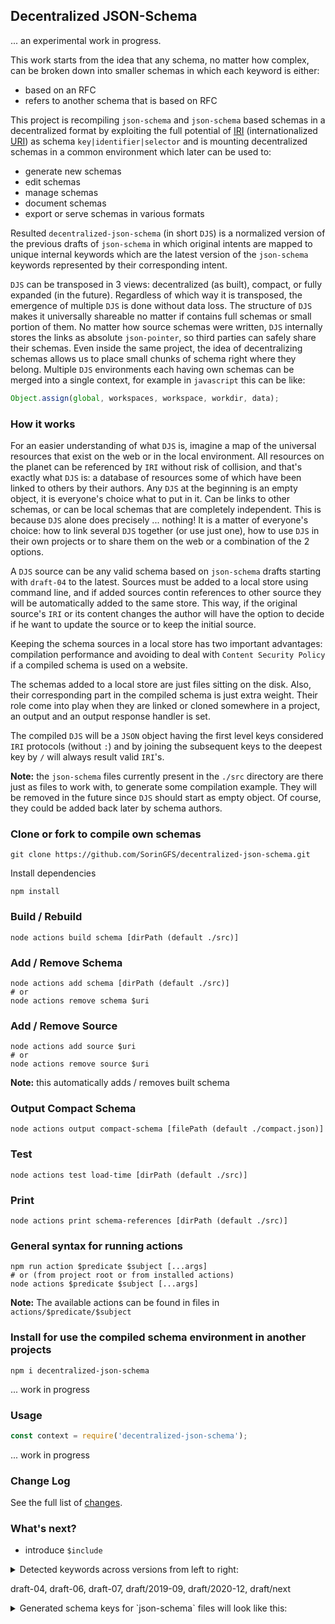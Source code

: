 ## Decentralized JSON-Schema

... an experimental work in progress.

This work starts from the idea that any schema, no matter how complex, can be broken down into smaller schemas in which each keyword is either:
- based on an RFC
- refers to another schema that is based on RFC

This project is recompiling `json-schema` and `json-schema` based schemas in a decentralized format by exploiting the full potential of [IRI](https://en.wikipedia.org/wiki/Internationalized_Resource_Identifier) (internationalized [URI](https://en.wikipedia.org/wiki/Uniform_Resource_Identifier)) as schema `key|identifier|selector` and is mounting decentralized schemas in a common environment which later can be used to:
- generate new schemas
- edit schemas
- manage schemas
- document schemas
- export or serve schemas in various formats

Resulted `decentralized-json-schema` (in short `DJS`) is a normalized version of the previous drafts of `json-schema` in which original intents are mapped to unique internal keywords which are the latest version of the `json-schema` keywords represented by their corresponding intent.

`DJS` can be transposed in 3 views: decentralized (as built), compact, or fully expanded (in the future). Regardless of which way it is transposed, the emergence of multiple `DJS` is done without data loss. The structure of `DJS` makes it universally shareable no matter if contains full schemas or small portion of them. No matter how source schemas were written, `DJS` internally stores the links as absolute `json-pointer`, so third parties can safely share their schemas. Even inside the same project, the idea of decentralizing schemas allows us to place small chunks of schema right where they belong. Multiple `DJS` environments each having own schemas can be merged into a single context, for example in `javascript` this can be like:

```js
Object.assign(global, workspaces, workspace, workdir, data);
```

### How it works

For an easier understanding of what `DJS` is, imagine a map of the universal resources that exist on the web or in the local environment. All resources on the planet can be referenced by `IRI` without risk of collision, and that's exactly what `DJS` is: a database of resources some of which have been linked to others by their authors. Any `DJS` at the beginning is an empty object, it is everyone's choice what to put in it. Can be links to other schemas, or can be local schemas that are completely independent. This is because `DJS` alone does precisely ... nothing! It is a matter of everyone's choice: how to link several `DJS` together (or use just one), how to use `DJS` in their own projects or to share them on the web or a combination of the 2 options.

A `DJS` source can be any valid schema based on `json-schema` drafts starting with `draft-04` to the latest. Sources must be added to a local store using command line, and if added sources contin references to other source they will be automatically added to the same store. This way, if the original source's `IRI` or its content changes the author will have the option to decide if he want to update the source or to keep the initial source.

Keeping the schema sources in a local store has two important advantages: compilation performance and avoiding to deal with `Content Security Policy` if a compiled schema is used on a website.

The schemas added to a local store are just files sitting on the disk. Also, their corresponding part in the compiled schema is just extra weight. Their role come into play when they are linked or cloned somewhere in a project, an output and an output response handler is set.

The compiled `DJS` will be a `JSON` object having the first level keys considered `IRI` protocols (without `:`) and by joining the subsequent keys to the deepest key by `/` will always result valid `IRI`'s.

**Note:** the `json-schema` files currently present in the `./src` directory are there just as files to work with, to generate some compilation example. They will be removed in the future since `DJS` should start as empty object. Of course, they could be added back later by schema authors.

### Clone or fork to compile own schemas

```shell
git clone https://github.com/SorinGFS/decentralized-json-schema.git
```

Install dependencies
```shell
npm install
```

### Build / Rebuild

```shell
node actions build schema [dirPath (default ./src)]
```

### Add / Remove Schema

```shell
node actions add schema [dirPath (default ./src)]
# or
node actions remove schema $uri
```

### Add / Remove Source

```shell
node actions add source $uri
# or
node actions remove source $uri
```
**Note:** this automatically adds / removes built schema

### Output Compact Schema

```shell
node actions output compact-schema [filePath (default ./compact.json)]
```

### Test

```shell
node actions test load-time [dirPath (default ./src)]
```

### Print

```shell
node actions print schema-references [dirPath (default ./src)]
```

### General syntax for running actions

```shell
npm run action $predicate $subject [...args]
# or (from project root or from installed actions)
node actions $predicate $subject [...args]
```
**Note:** The available actions can be found in files in `actions/$predicate/$subject`

### Install for use the compiled schema environment in another projects

```shell
npm i decentralized-json-schema
```
... work in progress

### Usage

```js
const context = require('decentralized-json-schema');
```
... work in progress

### Change Log

See the full list of [changes](changelog.md).

### What's next?

- introduce `$include`

<details>
<summary>
Detected keywords across versions from left to right:

draft-04, draft-06, draft-07, draft/2019-09, draft/2020-12, draft/next
</summary>

```shell
= = = 1 1 1 $anchor
= = 1 1 1 1 $comment
= = = = 1 1 $dynamicAnchor
= = = = 1 1 $dynamicRef
= 1 1 1 1 1 $id
= = = 1 1 1 $recursiveAnchor
= = = 1 1 1 $recursiveRef
= 1 1 1 1 1 $ref
1 1 1 1 1 1 $schema
= = = 1 1 1 $vocabulary
1 1 1 1 = = additionalItems
1 1 1 1 1 1 additionalProperties
1 1 1 1 1 1 allOf
1 1 1 1 1 1 anyOf
= 1 = = = = const
= 1 1 1 1 1 contains
= = 1 1 1 1 contentEncoding
= = 1 1 1 1 contentMediaType
= = = 1 1 1 contentSchema
1 1 1 1 1 1 default
1 1 1 1 1 1 dependencies
= = = 1 1 1 dependentRequired
= = = 1 1 1 dependentSchemas
= = = 1 1 1 deprecated
1 1 1 1 1 1 description
= = 1 1 1 1 else
1 1 1 1 1 1 enum
= 1 1 1 1 1 examples
1 1 1 1 1 1 exclusiveMaximum
1 1 1 1 1 1 exclusiveMinimum
1 1 1 1 1 1 format
1 = = = = = id
= = 1 1 1 1 if
1 1 1 1 1 1 items
= = = 1 1 1 maxContains
1 1 1 1 1 1 maxItems
1 1 1 1 1 1 maxLength
1 1 1 1 1 1 maxProperties
1 1 1 1 1 1 maximum
= = = 1 1 1 minContains
1 1 1 1 1 1 minItems
1 1 1 1 1 1 minLength
1 1 1 1 1 1 minProperties
1 1 1 1 1 1 minimum
1 1 1 1 1 1 multipleOf
1 1 1 1 1 1 not
1 1 1 1 1 1 oneOf
1 1 1 1 1 1 pattern
1 1 1 1 1 1 patternProperties
= = = = 1 1 prefixItems
1 1 1 1 1 1 properties
= = = = = 1 propertyDependencies
= 1 1 1 1 1 propertyNames
= = 1 1 1 1 readOnly
1 1 1 1 1 1 required
= = 1 1 1 1 then
1 1 1 1 1 1 title
1 1 1 1 1 1 type
= = = 1 1 1 unevaluatedItems
= = = 1 1 1 unevaluatedProperties
1 1 1 1 1 1 uniqueItems
= = 1 1 1 1 writeOnly
============================================
all keywords count: 62

======= checking invalid references =======
[]
============================================
invalid references count: 0
```

</details>


<details>
<summary>
Generated schema keys for `json-schema` files will look like this:
</summary>

```shell
http://json-schema.org/draft-04/schema
http://json-schema.org/draft-04/schema/#/definitions/positiveInteger
http://json-schema.org/draft-04/schema/#/definitions/positiveIntegerDefault0
http://json-schema.org/draft-04/schema/#/definitions/schemaArray
http://json-schema.org/draft-04/schema/#/definitions/simpleTypes
http://json-schema.org/draft-04/schema/#/definitions/stringArray
http://json-schema.org/draft-06/schema
http://json-schema.org/draft-06/schema/#/definitions/nonNegativeInteger
http://json-schema.org/draft-06/schema/#/definitions/nonNegativeIntegerDefault0
http://json-schema.org/draft-06/schema/#/definitions/schemaArray
http://json-schema.org/draft-06/schema/#/definitions/simpleTypes
http://json-schema.org/draft-06/schema/#/definitions/stringArray
http://json-schema.org/draft-07/schema
http://json-schema.org/draft-07/schema/#/definitions/nonNegativeInteger
http://json-schema.org/draft-07/schema/#/definitions/nonNegativeIntegerDefault0
http://json-schema.org/draft-07/schema/#/definitions/schemaArray
http://json-schema.org/draft-07/schema/#/definitions/simpleTypes
http://json-schema.org/draft-07/schema/#/definitions/stringArray
https://json-schema.org/draft/2019-09/meta/applicator
https://json-schema.org/draft/2019-09/meta/applicator/#/$defs/schemaArray
https://json-schema.org/draft/2019-09/meta/applicator/#/_
https://json-schema.org/draft/2019-09/meta/content
https://json-schema.org/draft/2019-09/meta/content/#/_
https://json-schema.org/draft/2019-09/meta/core
https://json-schema.org/draft/2019-09/meta/core/#/_
https://json-schema.org/draft/2019-09/meta/format
https://json-schema.org/draft/2019-09/meta/format/#/_
https://json-schema.org/draft/2019-09/meta/meta-data
https://json-schema.org/draft/2019-09/meta/meta-data/#/_
https://json-schema.org/draft/2019-09/meta/validation
https://json-schema.org/draft/2019-09/meta/validation/#/$defs/nonNegativeInteger
https://json-schema.org/draft/2019-09/meta/validation/#/$defs/nonNegativeIntegerDefault0
https://json-schema.org/draft/2019-09/meta/validation/#/$defs/simpleTypes
https://json-schema.org/draft/2019-09/meta/validation/#/$defs/stringArray
https://json-schema.org/draft/2019-09/meta/validation/#/_
https://json-schema.org/draft/2019-09/schema
https://json-schema.org/draft/2019-09/schema/#/_
https://json-schema.org/draft/2020-12/meta/applicator
https://json-schema.org/draft/2020-12/meta/applicator/#/$defs/schemaArray
https://json-schema.org/draft/2020-12/meta/applicator/#/_meta
https://json-schema.org/draft/2020-12/meta/content
https://json-schema.org/draft/2020-12/meta/content/#/_meta
https://json-schema.org/draft/2020-12/meta/core
https://json-schema.org/draft/2020-12/meta/core/#/$defs/anchorString
https://json-schema.org/draft/2020-12/meta/core/#/$defs/uriReferenceString
https://json-schema.org/draft/2020-12/meta/core/#/$defs/uriString
https://json-schema.org/draft/2020-12/meta/core/#/_meta
https://json-schema.org/draft/2020-12/meta/format-annotation
https://json-schema.org/draft/2020-12/meta/format-annotation/#/_meta
https://json-schema.org/draft/2020-12/meta/format-assertion
https://json-schema.org/draft/2020-12/meta/format-assertion/#/_meta
https://json-schema.org/draft/2020-12/meta/meta-data
https://json-schema.org/draft/2020-12/meta/meta-data/#/_meta
https://json-schema.org/draft/2020-12/meta/unevaluated
https://json-schema.org/draft/2020-12/meta/unevaluated/#/_meta
https://json-schema.org/draft/2020-12/meta/validation
https://json-schema.org/draft/2020-12/meta/validation/#/$defs/nonNegativeInteger
https://json-schema.org/draft/2020-12/meta/validation/#/$defs/nonNegativeIntegerDefault0
https://json-schema.org/draft/2020-12/meta/validation/#/$defs/simpleTypes
https://json-schema.org/draft/2020-12/meta/validation/#/$defs/stringArray
https://json-schema.org/draft/2020-12/meta/validation/#/_meta
https://json-schema.org/draft/2020-12/schema
https://json-schema.org/draft/2020-12/schema/#/_meta
https://json-schema.org/draft/next/meta/applicator
https://json-schema.org/draft/next/meta/applicator/#/$defs/nonNegativeInteger
https://json-schema.org/draft/next/meta/applicator/#/$defs/schemaArray
https://json-schema.org/draft/next/meta/applicator/#/_meta
https://json-schema.org/draft/next/meta/content
https://json-schema.org/draft/next/meta/content/#/_meta
https://json-schema.org/draft/next/meta/core
https://json-schema.org/draft/next/meta/core/#/$defs/anchorString
https://json-schema.org/draft/next/meta/core/#/$defs/iriReferenceString
https://json-schema.org/draft/next/meta/core/#/$defs/iriString
https://json-schema.org/draft/next/meta/core/#/_meta
https://json-schema.org/draft/next/meta/format-annotation
https://json-schema.org/draft/next/meta/format-annotation/#/_meta
https://json-schema.org/draft/next/meta/format-assertion
https://json-schema.org/draft/next/meta/format-assertion/#/_meta
https://json-schema.org/draft/next/meta/meta-data
https://json-schema.org/draft/next/meta/meta-data/#/_meta
https://json-schema.org/draft/next/meta/unevaluated
https://json-schema.org/draft/next/meta/unevaluated/#/_meta
https://json-schema.org/draft/next/meta/validation
https://json-schema.org/draft/next/meta/validation/#/$defs/nonNegativeInteger
https://json-schema.org/draft/next/meta/validation/#/$defs/nonNegativeIntegerDefault0
https://json-schema.org/draft/next/meta/validation/#/$defs/simpleTypes
https://json-schema.org/draft/next/meta/validation/#/$defs/stringArray
https://json-schema.org/draft/next/meta/validation/#/_meta
https://json-schema.org/draft/next/output/schema
https://json-schema.org/draft/next/output/schema/#/$defs/flag
https://json-schema.org/draft/next/output/schema/#/$defs/hierarchical
https://json-schema.org/draft/next/output/schema/#/$defs/list
https://json-schema.org/draft/next/output/schema/#/$defs/outputUnit
https://json-schema.org/draft/next/output/schema/#/$defs/outputUnitArray
https://json-schema.org/draft/next/schema
https://json-schema.org/draft/next/schema/#/_meta
```

</details>
